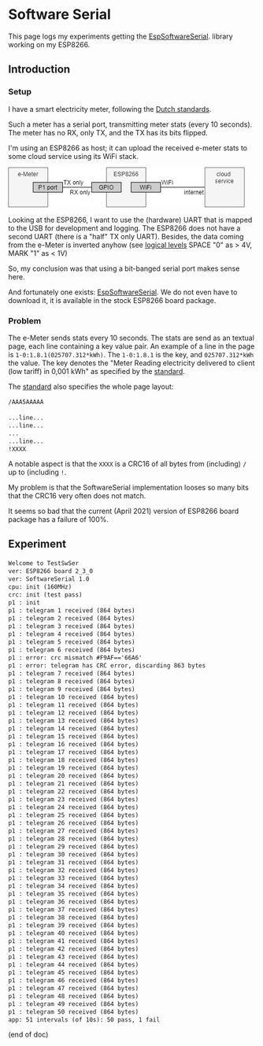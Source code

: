 # Software Serial

This page logs my experiments getting the [EspSoftwareSerial](https://github.com/plerup/espsoftwareserial).
library working on my ESP8266.

## Introduction

### Setup

I have a smart electricity meter, following the 
[Dutch standards](https://www.netbeheernederland.nl/_upload/Files/Slimme_meter_15_32ffe3cc38.pdf).

Such a meter has a serial port, transmitting meter stats (every 10 seconds).
The meter has no RX, only TX, and the TX has its bits flipped.

I'm using an ESP8266 as host; it can upload the received e-meter stats to some cloud service using its WiFi stack.

![e-Meter system diagram](emeter-system.drawio.png)

Looking at the ESP8266, I want to use the (hardware) UART that is mapped to the USB for development and logging.
The ESP8266 does not have a second UART (there is a "half" TX only UART). 
Besides, the data coming from the e-Meter is inverted anyhow 
(see [logical levels](https://www.netbeheernederland.nl/_upload/Files/Slimme_meter_15_32ffe3cc38.pdf#page=6) SPACE "0" as > 4V, MARK "1" as < 1V)

So, my conclusion was that using a bit-banged serial port makes sense here.

And fortunately one exists: [EspSoftwareSerial](https://github.com/plerup/espsoftwareserial).
We do not even have to download it, it is available in the stock ESP8266 board package.

### Problem

The e-Meter sends stats every 10 seconds.
The stats are send as an textual page, each line containing a key value pair.
An example of a line in the page is `1-0:1.8.1(025707.312*kWh)`.
The `1-0:1.8.1` is the key, and `025707.312*kWh` the value.
The key denotes the "Meter Reading electricity delivered to client (low tariff) in 0,001 kWh" 
as specified by the [standard](https://www.netbeheernederland.nl/_upload/Files/Slimme_meter_15_32ffe3cc38.pdf#page=17).

The [standard](https://www.netbeheernederland.nl/_upload/Files/Slimme_meter_15_32ffe3cc38.pdf#page=7)
also specifies the whole page layout:

```
/AAA5AAAAA

...line...
...line...
...
...line...
!XXXX
```

A notable aspect is that the `XXXX` is a CRC16 of all bytes from (including) `/` up to (including `!`.

My problem is that the SoftwareSerial implementation looses so many bits that the CRC16 very often does not match.

It seems so bad that the current (April 2021) version of ESP8266 board package has a failure of 100%.


## Experiment

```
Welcome to TestSwSer
ver: ESP8266 board 2_3_0
ver: SoftwareSerial 1.0
cpu: init (160MHz)
crc: init (test pass)
p1 : init
p1 : telegram 1 received (864 bytes)
p1 : telegram 2 received (864 bytes)
p1 : telegram 3 received (864 bytes)
p1 : telegram 4 received (864 bytes)
p1 : telegram 5 received (864 bytes)
p1 : telegram 6 received (864 bytes)
p1 : error: crc mismatch #F9AF=='66A6'
p1 : error: telegram has CRC error, discarding 863 bytes
p1 : telegram 7 received (864 bytes)
p1 : telegram 8 received (864 bytes)
p1 : telegram 9 received (864 bytes)
p1 : telegram 10 received (864 bytes)
p1 : telegram 11 received (864 bytes)
p1 : telegram 12 received (864 bytes)
p1 : telegram 13 received (864 bytes)
p1 : telegram 14 received (864 bytes)
p1 : telegram 15 received (864 bytes)
p1 : telegram 16 received (864 bytes)
p1 : telegram 17 received (864 bytes)
p1 : telegram 18 received (864 bytes)
p1 : telegram 19 received (864 bytes)
p1 : telegram 20 received (864 bytes)
p1 : telegram 21 received (864 bytes)
p1 : telegram 22 received (864 bytes)
p1 : telegram 23 received (864 bytes)
p1 : telegram 24 received (864 bytes)
p1 : telegram 25 received (864 bytes)
p1 : telegram 26 received (864 bytes)
p1 : telegram 27 received (864 bytes)
p1 : telegram 28 received (864 bytes)
p1 : telegram 29 received (864 bytes)
p1 : telegram 30 received (864 bytes)
p1 : telegram 31 received (864 bytes)
p1 : telegram 32 received (864 bytes)
p1 : telegram 33 received (864 bytes)
p1 : telegram 34 received (864 bytes)
p1 : telegram 35 received (864 bytes)
p1 : telegram 36 received (864 bytes)
p1 : telegram 37 received (864 bytes)
p1 : telegram 38 received (864 bytes)
p1 : telegram 39 received (864 bytes)
p1 : telegram 40 received (864 bytes)
p1 : telegram 41 received (864 bytes)
p1 : telegram 42 received (864 bytes)
p1 : telegram 43 received (864 bytes)
p1 : telegram 44 received (864 bytes)
p1 : telegram 45 received (864 bytes)
p1 : telegram 46 received (864 bytes)
p1 : telegram 47 received (864 bytes)
p1 : telegram 48 received (864 bytes)
p1 : telegram 49 received (864 bytes)
p1 : telegram 50 received (864 bytes)
app: 51 intervals (of 10s): 50 pass, 1 fail
```

(end of doc)